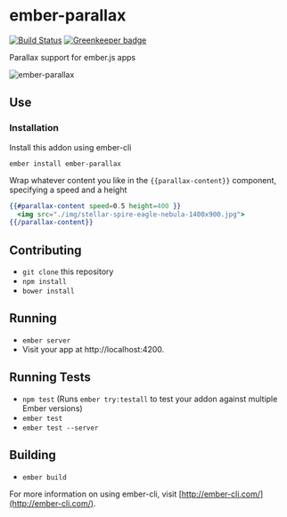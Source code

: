 # ember-parallax

[![Build Status](https://travis-ci.org/mike-north/ember-parallax.svg?branch=master)](https://travis-ci.org/mike-north/ember-parallax)
[![Greenkeeper badge](https://badges.greenkeeper.io/mike-north/ember-parallax.svg)](https://greenkeeper.io/)

Parallax support for ember.js apps

![ember-parallax](http://i65.tinypic.com/rs4zzs.gif)

## Use

### Installation
Install this addon using ember-cli

```
ember install ember-parallax
```

Wrap whatever content you like in the `{{parallax-content}}` component, specifying a speed and a height

```hbs
{{#parallax-content speed=0.5 height=400 }}
  <img src="./img/stellar-spire-eagle-nebula-1400x900.jpg">
{{/parallax-content}}
```

## Contributing

* `git clone` this repository
* `npm install`
* `bower install`

## Running

* `ember server`
* Visit your app at http://localhost:4200.

## Running Tests

* `npm test` (Runs `ember try:testall` to test your addon against multiple Ember versions)
* `ember test`
* `ember test --server`

## Building

* `ember build`

For more information on using ember-cli, visit [http://ember-cli.com/](http://ember-cli.com/).
